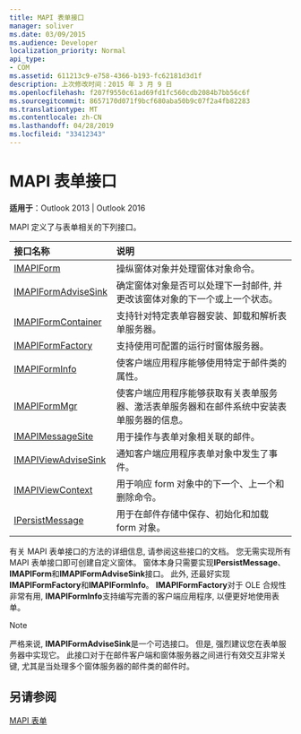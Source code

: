 ```yaml
---
title: MAPI 表单接口
manager: soliver
ms.date: 03/09/2015
ms.audience: Developer
localization_priority: Normal
api_type:
- COM
ms.assetid: 611213c9-e758-4366-b193-fc62181d3d1f
description: 上次修改时间：2015 年 3 月 9 日
ms.openlocfilehash: f207f9550c61ad69fd1fc560cdb2084b7bb56c6f
ms.sourcegitcommit: 8657170d071f9bcf680aba50b9c07f2a4fb82283
ms.translationtype: MT
ms.contentlocale: zh-CN
ms.lasthandoff: 04/28/2019
ms.locfileid: "33412343"
---
```

# <a name="mapi-form-interfaces"></a>MAPI 表单接口

  
  
**适用于**：Outlook 2013 | Outlook 2016 
  
MAPI 定义了与表单相关的下列接口。
  
|**接口名称**|**说明**|
|:-----|:-----|
|[IMAPIForm](imapiformiunknown.md) <br/> |操纵窗体对象并处理窗体对象命令。  <br/> |
|[IMAPIFormAdviseSink](imapiformadvisesinkiunknown.md) <br/> |确定窗体对象是否可以处理下一封邮件, 并更改该窗体对象的下一个或上一个状态。  <br/> |
|[IMAPIFormContainer](imapiformcontaineriunknown.md) <br/> |支持针对特定表单容器安装、卸载和解析表单服务器。  <br/> |
|[IMAPIFormFactory](imapiformfactoryiunknown.md) <br/> |支持使用可配置的运行时窗体服务器。  <br/> |
|[IMAPIFormInfo](imapiforminfoimapiprop.md) <br/> |使客户端应用程序能够使用特定于邮件类的属性。  <br/> |
|[IMAPIFormMgr](imapiformmgriunknown.md) <br/> |使客户端应用程序能够获取有关表单服务器、激活表单服务器和在邮件系统中安装表单服务器的信息。  <br/> |
|[IMAPIMessageSite](imapimessagesiteiunknown.md) <br/> |用于操作与表单对象相关联的邮件。  <br/> |
|[IMAPIViewAdviseSink](imapiviewadvisesinkiunknown.md) <br/> |通知客户端应用程序表单对象中发生了事件。  <br/> |
|[IMAPIViewContext](imapiviewcontextiunknown.md) <br/> |用于响应 form 对象中的下一个、上一个和删除命令。  <br/> |
|[IPersistMessage](ipersistmessageiunknown.md) <br/> |用于在邮件存储中保存、初始化和加载 form 对象。  <br/> |
   
有关 MAPI 表单接口的方法的详细信息, 请参阅这些接口的文档。 您无需实现所有 MAPI 表单接口即可创建自定义窗体。 窗体本身只需要实现**IPersistMessage**、 **IMAPIForm**和**IMAPIFormAdviseSink**接口。 此外, 还最好实现**IMAPIFormFactory**和**IMAPIFormInfo**。 **IMAPIFormFactory**对于 OLE 合规性非常有用, **IMAPIFormInfo**支持编写完善的客户端应用程序, 以便更好地使用表单。 
  
> [!NOTE]
> 严格来说, **IMAPIFormAdviseSink**是一个可选接口。 但是, 强烈建议您在表单服务器中实现它。 此接口对于在邮件客户端和窗体服务器之间进行有效交互非常关键, 尤其是当处理多个窗体服务器的邮件类的邮件时。 
  
## <a name="see-also"></a>另请参阅



[MAPI 表单](mapi-forms.md)


